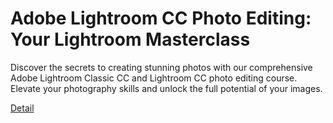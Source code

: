 # Adobe Lightroom CC Photo Editing: Your Lightroom Masterclass

Discover the secrets to creating stunning photos with our comprehensive Adobe Lightroom Classic CC and Lightroom CC photo editing course. Elevate your photography skills and unlock the full potential of your images. 

[Detail](https://eduitfree.com/courses/adobe-lightroom-cc-photo-editing-your-lightroom-masterclass)